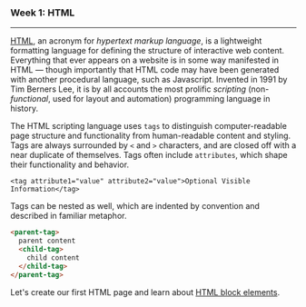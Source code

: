 ### Week 1: HTML

-----

[HTML](https://en.wikipedia.org/wiki/HTML), an acronym for *hypertext markup language*, is a lightweight formatting language for defining the structure of interactive web content. Everything that ever appears on a website is in some way manifested in HTML — though importantly that HTML code may have been generated with another procedural language, such as Javascript. Invented in 1991 by Tim Berners Lee, it is by all accounts the most prolific *scripting* (non-*functional*, used for layout and automation) programming language in history. 

The HTML scripting language uses `tags` to distinguish computer-readable page structure and functionality from human-readable content and styling. Tags are always surrounded by `<` and `>` characters, and are closed off with a near duplicate of themselves. Tags often include `attributes`, which shape their functionality and behavior.

`<tag attribute1="value" attribute2="value">Optional Visible Information</tag>`

Tags can be nested as well, which are indented by convention and described in familiar metaphor.

```html
<parent-tag>
  parent content
  <child-tag>
    child content
  </child-tag>
</parent-tag>
```

Let's create our first HTML page and learn about [HTML block elements](block.md).


